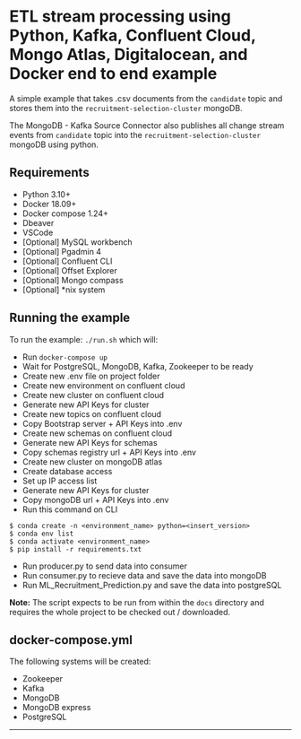 # ETL stream processing using Python, Kafka, Confluent Cloud, Mongo Atlas, Digitalocean, and Docker end to end example

A simple example that takes .csv documents from the `candidate` topic and stores them into the `recruitment-selection-cluster` mongoDB.

The MongoDB - Kafka Source Connector also publishes all change stream events from `candidate` topic into the `recruitment-selection-cluster` mongoDB using python.

## Requirements
  - Python 3.10+
  - Docker 18.09+
  - Docker compose 1.24+
  - Dbeaver
  - VSCode
  - [Optional] MySQL workbench
  - [Optional] Pgadmin 4
  - [Optional] Confluent CLI
  - [Optional] Offset Explorer
  - [Optional] Mongo compass
  - [Optional] *nix system

## Running the example

To run the example: `./run.sh` which will:
  
  - Run `docker-compose up` 
  - Wait for PostgreSQL, MongoDB, Kafka, Zookeeper to be ready
  - Create new .env file on project folder
  - Create new environment on confluent cloud
  - Create new cluster on confluent cloud
  - Generate new API Keys for cluster
  - Create new topics on confluent cloud
  - Copy Bootstrap server + API Keys into .env
  - Create new schemas on confluent cloud
  - Generate new API Keys for schemas
  - Copy schemas registry url + API Keys into .env
  - Create new cluster on mongoDB atlas
  - Create database access 
  - Set up IP access list
  - Generate new API Keys for cluster
  - Copy mongoDB url + API Keys into .env
  - Run this command on CLI
  ```
  $ conda create -n <environment_name> python=<insert_version>
  $ conda env list
  $ conda activate <environment_name>
  $ pip install -r requirements.txt
  ```
  - Run producer.py to send data into consumer
  - Run consumer.py to recieve data and save the data into mongoDB
  - Run ML_Recruitment_Prediction.py and save  the data into postgreSQL

**Note:** The script expects to be run from within the `docs` directory and requires the whole project to be checked out / downloaded. 

## docker-compose.yml

The following systems will be created:
  - Zookeeper
  - Kafka
  - MongoDB
  - MongoDB express
  - PostgreSQL
---
